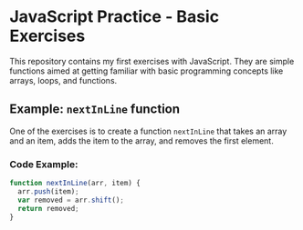 # JavaScript Practice - Basic Exercises

This repository contains my first exercises with JavaScript. They are simple functions aimed at getting familiar with basic programming concepts like arrays, loops, and functions.

## Example: `nextInLine` function

One of the exercises is to create a function `nextInLine` that takes an array and an item, adds the item to the array, and removes the first element.

### Code Example:

```javascript
function nextInLine(arr, item) {
  arr.push(item);
  var removed = arr.shift();
  return removed;
}

